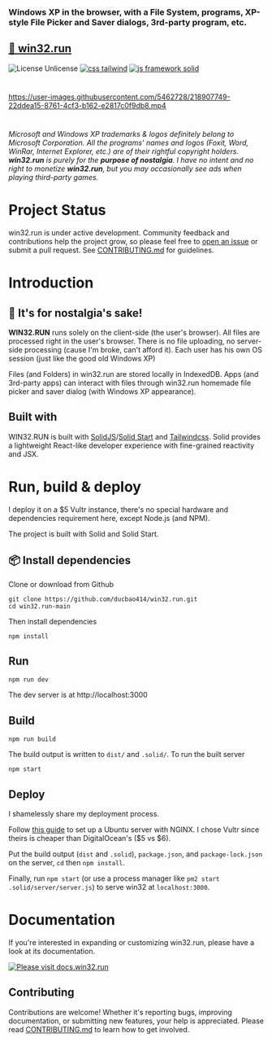### Windows XP in the browser, with a File System, programs, XP-style File Picker and Saver dialogs, 3rd-party program, etc.
## [🍭 win32.run](https://win32.run)

![License Unlicense](https://badgen.net/badge/license/Unlicense/green)
[![css tailwind](https://badgen.net/badge/css/tailwind/blue)](https://github.com/tailwindlabs/tailwindcss)
[![js framework solid](https://badgen.net/badge/built/solid/blue)](https://github.com/solidjs/solid)

#
https://user-images.githubusercontent.com/5462728/218907749-22ddea15-8761-4cf3-b162-e2817c0f9db8.mp4
#
*Microsoft and Windows XP trademarks & logos definitely belong to Microsoft Corporation. All the programs' names and logos (Foxit, Word, WinRar, Internet Explorer, etc.) are of their rightful copyright holders. **win32.run** is purely for the **purpose of nostalgia**. I have no intent and no right to monetize  **win32.run**, but you may occasionally see ads when playing third-party games.*

# Project Status

win32.run is under active development. Community feedback and contributions help the project grow, so please feel free to [open an issue](https://github.com/ducbao414/win32.run-another-server/issues) or submit a pull request. See [CONTRIBUTING.md](CONTRIBUTING.md) for guidelines.

# Introduction
## 🦄 It's for nostalgia's sake!

**WIN32.RUN** runs solely on the client-side (the user's browser). All files are processed right in the user's browser. There is no file uploading, no server-side processing (cause I'm broke, can't afford it). Each user has his own OS session (just like the good old Windows XP)

Files (and Folders) in win32.run are stored locally in IndexedDB. Apps (and 3rd-party apps) can interact with files through win32.run homemade file picker and saver dialog (with Windows XP appearance).
## Built with
WIN32.RUN is built with [SolidJS](https://github.com/solidjs/solid)/[Solid Start](https://github.com/solidjs/solid-start) and [Tailwindcss](https://github.com/tailwindlabs/tailwindcss).
Solid provides a lightweight React-like developer experience with fine-grained reactivity and JSX.

# Run, build & deploy
I deploy it on a $5 Vultr instance, there's no special hardware and dependencies requirement here, except Node.js (and NPM).

The project is built with Solid and Solid Start.
## 📦 Install dependencies
Clone or download from Github
```shell
git clone https://github.com/ducbao414/win32.run.git
cd win32.run-main
```
Then install dependencies
```shell
npm install
```
## Run
```shell
npm run dev
```
The dev server is at http://localhost:3000
## Build
```shell
npm run build
```
The build output is written to `dist/` and `.solid/`.
To run the built server
```shell
npm start
```
## Deploy
I shamelessly share my deployment process.

Follow [this guide](https://www.digitalocean.com/community/tutorials/how-to-set-up-a-node-js-application-for-production-on-ubuntu-20-04) to set up a Ubuntu server with NGINX. I chose Vultr since theirs is cheaper than DigitalOcean's ($5 vs $6).

Put the build output (`dist` and `.solid`), `package.json`, and `package-lock.json` on the server, `cd` then `npm install`.

Finally, run `npm start` (or use a process manager like `pm2 start .solid/server/server.js`) to serve win32 at `localhost:3000`.
# Documentation
If you're interested in expanding or customizing win32.run, please have a look at its documentation.

[![Please visit docs.win32.run](https://img.shields.io/badge/view-Documentation-blue?style=for-the-badge)](https://docs.win32.run)

## Contributing

Contributions are welcome! Whether it's reporting bugs, improving documentation, or submitting new features, your help is appreciated. Please read [CONTRIBUTING.md](CONTRIBUTING.md) to learn how to get involved.
